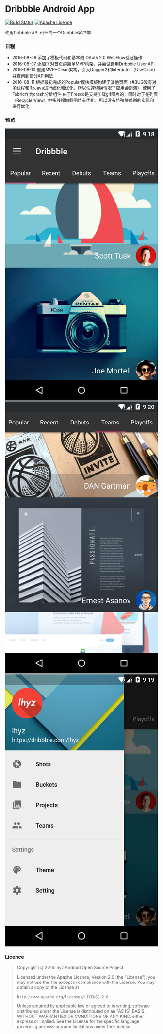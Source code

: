 # Dribbble Android App
[![Build Status](https://travis-ci.org/AvalonExcalibur/DribbbleApp.svg?branch=master)](https://travis-ci.org/AvalonExcalibur/DribbbleApp)
[![Apache Licence](https://img.shields.io/hexpm/l/plug.svg?maxAge=2592000)](http://www.apache.org/licenses/LICENSE-2.0.html)

使用Dribbble API 设计的一个Dribbble客户端

### 日程

- 2016-08-06 添加了模板代码和基本的 OAuth 2.0 WebFlow验证操作
- 2016-08-07 添加了对首页的简单MVP构架，并尝试调用Dribbble User API
- 2016-08-10 重建MVP+Clean架构，引入Dagger2和Interactor（UseCase）并查询到部分API用法
- 2016-08-11 根据最初完成的Popular模块模板构建了其他页面（#BUG没有对多线程和RxJava进行细化和优化，所以快速切换情况下应用会崩溃）
  使用了Fabric作为crash分析组件
  由于Fresco是支持加载gif图片的，同时对于在列表（RecyclerView）中多线程加载图片有优化，所以没有特殊依赖别的实现和进行优化


### 预览
![](/art/device-2016-08-11-211852.png)
![](/art/device-2016-08-11-211955.png)
![](/art/device-2016-08-11-211912.png)


### Licence

> Copyright (c) 2016 lhyz Android Open Source Project
>
> Licensed under the Apache License, Version 2.0 (the "License");
> you may not use this file except in compliance with the License.
> You may obtain a copy of the License at
>
>     http://www.apache.org/licenses/LICENSE-2.0
>
> Unless required by applicable law or agreed to in writing, software
> distributed under the License is distributed on an "AS IS" BASIS,
> WITHOUT WARRANTIES OR CONDITIONS OF ANY KIND, either express or implied.
> See the License for the specific language governing permissions and
> limitations under the License.